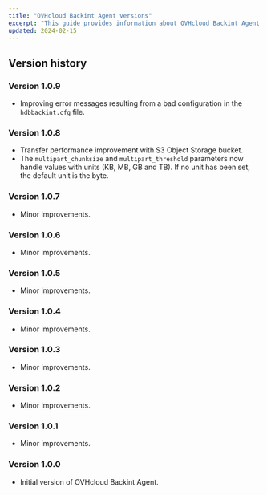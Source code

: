 ```yaml
---
title: "OVHcloud Backint Agent versions"
excerpt: "This guide provides information about OVHcloud Backint Agent versions"
updated: 2024-02-15
---
```


## Version history

### Version 1.0.9

- Improving error messages resulting from a bad configuration in the `hdbbackint.cfg` file.

### Version 1.0.8

- Transfer performance improvement with S3 Object Storage bucket.
- The `multipart_chunksize` and `multipart_threshold` parameters now handle values with units (KB, MB, GB and TB). If no unit has been set, the default unit is the byte.

### Version 1.0.7

- Minor improvements.

### Version 1.0.6

- Minor improvements.

### Version 1.0.5

- Minor improvements.

### Version 1.0.4

- Minor improvements.

### Version 1.0.3

- Minor improvements.

### Version 1.0.2

- Minor improvements.

### Version 1.0.1

- Minor improvements.

### Version 1.0.0

- Initial version of OVHcloud Backint Agent.
